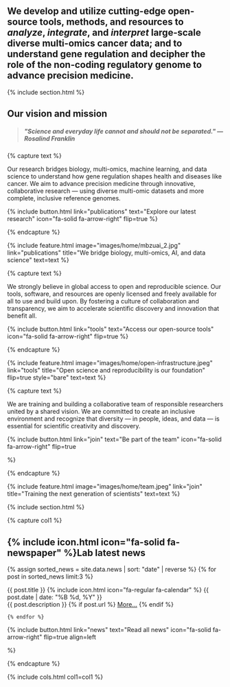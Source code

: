 ---
---
## We develop and utilize cutting-edge **open-source** tools, methods, and resources to *analyze*, *integrate*, and *interpret* large-scale **diverse multi-omics** cancer data; and to understand **gene regulation** and decipher the role of the non-coding **regulatory genome** to advance **precision medicine**.

{% include section.html %}

## Our vision and mission
> ##### "**Science and everyday life cannot and should not be separated**." *— Rosalind Franklin*

{% capture text %}

Our research bridges biology, multi-omics, machine learning, and data science to understand how gene regulation shapes health and diseases like cancer. We aim to advance precision medicine through innovative, collaborative research — using diverse multi-omic datasets and more complete, inclusive reference genomes.

{%
  include button.html
  link="publications"
  text="Explore our latest research"
  icon="fa-solid fa-arrow-right"
  flip=true
%}

{% endcapture %}

{%
  include feature.html
  image="images/home/mbzuai_2.jpg"
  link="publications"
  title="We bridge biology, multi-omics, AI, and data science"
  text=text
%}

{% capture text %}

We strongly believe in global access to open and reproducible science. Our tools, software, and resources are openly licensed and freely available for all to use and build upon. By fostering a culture of collaboration and transparency, we aim to accelerate scientific discovery and innovation that benefit all.

{%
  include button.html
  link="tools"
  text="Access our open-source tools"
  icon="fa-solid fa-arrow-right"
  flip=true
%}

{% endcapture %}

{%
  include feature.html
  image="images/home/open-infrastructure.jpeg"
  link="tools"
  title="Open science and reproducibility is our foundation"
  flip=true
  style="bare"
  text=text
%}

{% capture text %}

We are training and building a collaborative team of responsible researchers united by a shared vision. We are committed to create an inclusive environment and recognize that diversity — in people, ideas, and data — is essential for scientific creativity and discovery.

{%
  include button.html
  link="join"
  text="Be part of the team"
  icon="fa-solid fa-arrow-right"
  flip=true

%}

{% endcapture %}

{%
  include feature.html
  image="images/home/team.jpeg"
  link="join"
  title="Training the next generation of scientists"
  text=text
%}

{% include section.html %}

{% capture col1 %}
## {% include icon.html icon="fa-solid fa-newspaper" %}Lab latest news

  {% assign sorted_news = site.data.news | sort: "date" | reverse %}
    {% for post in sorted_news limit:3 %}
    
  <div class="news-card">
    <div class="news-header">
        <span class="news-title">{{ post.title }}</span>
        <span class="news-date">{% include icon.html icon="fa-regular fa-calendar" %} {{ post.date | date: "%B %d, %Y" }} </span>
    </div>
    <div class="news-description">
        {{ post.description }} 
            {% if post.url %}
            <a href="{{ post.url }}" target="_blank">More...</a>
            {% endif %}
    </div>
  </div>

    {% endfor %}  
  
{%
  include button.html
  link="news"
  text="Read all news"
  icon="fa-solid fa-arrow-right"
  flip=true
  align=left

%}

{% endcapture %}

<!-- 
{% capture col2 %}

<script type="module" src="https://cdn.jsdelivr.net/npm/bsky-embed/dist/bsky-embed.es.js" async></script>

  <bsky-embed
    username="khanlab.bio"
    mode=""
    limit="2"
    link-target="_blank"
    link-image="flase"
    load-more="true"
    disable-styles="false"
    custom-styles=".border-slate-300 { border-color: gray; }"
    date-format='{"type":"absolute","locale":"de-DE","options":{"weekday":"long","year":"numeric","month":"long","day":"numeric"}}'
  >
</bsky-embed>

{% endcapture %}

-->

{% include cols.html col1=col1 %}
